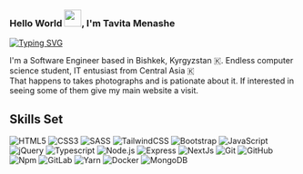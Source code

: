 ### Hello World <img src="https://raw.githubusercontent.com/MartinHeinz/MartinHeinz/master/wave.gif" width="30px">, I'm Tavita Menashe

[![Typing SVG](https://readme-typing-svg.herokuapp.com?color=635DF7&lines=Frontend+Developer;Creative+Developer;Endless+student+XD;Problem+Solver)](https://git.io/typing-svg)

I'm a Software Engineer based in Bishkek, Kyrgyzstan 🇰. Endless computer science student, IT entusiast from Central Asia 🇰 </br> That happens to takes photographs and is pationate about it. 
If interested in seeing some of them give my main website a visit.


## Skills Set

![HTML5](/assets/svg/html.svg)
![CSS3](/assets/svg/css.svg)
![SASS](/assets/svg/sass.svg)
![TailwindCSS](/assets/svg/tailwindcss.svg)
![Bootstrap](/assets/svg/bootstrap.svg)
![JavaScript](/assets/svg/javascript.svg)
![jQuery](/assets/svg/jquery.svg)
![Typescript](/assets/svg/typescript.svg)
![Node.js](/assets/svg/nodejs.svg)
![Express](/assets/svg/express.svg)
![NextJs](/assets/svg/nextjs.svg)
![Git](/assets/svg/git.svg)
![GitHub](/assets/svg/github.svg)
![Npm](/assets/svg/npm.svg)
![GitLab](/assets/svg/gitlab.svg)
![Yarn](/assets/svg/yarn.svg)
![Docker](/assets/svg/docker.svg)
![MongoDB](/assets/svg//mongodb.svg)


